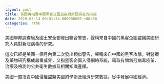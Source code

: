```yaml
---
layout: post
title: 美國再指責中國黑客企圖盜竊對新冠病毒的研究
date: 2020-05-14 00:01:54.000000000 +08:00
categories: rthk
---
```


美國聯邦調查局及國土安全部發出聯合警告，聲稱來自中國的黑客企圖盜竊美國研究人員對新冠病毒的研究。

這次已經是美國一個月內第二次發出類似警告，聲稱來自中國的黑客攻擊，對醫療及藥物研究構成嚴重威脅，又指黑客企圖入侵網絡系統，竊取有關新冠病毒疫苖、治療及檢測的公共衛生數據及相關知識產權。

美國一直指責中國侵權盜竊美國的學術及經濟研究數據，從中發展中國經濟。
